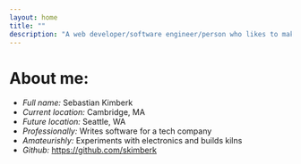 ```yaml
---
layout: home
title: ""
description: "A web developer/software engineer/person who likes to make things. Recently graduated from college and is getting ready to head out into the real world."
---
```


# About me:

- *Full name:* Sebastian Kimberk
- *Current location:* Cambridge, MA
- *Future location:* Seattle, WA
- *Professionally:* Writes software for a tech company
- *Amateurishly:* Experiments with electronics and builds kilns
- *Github:* <https://github.com/skimberk>

